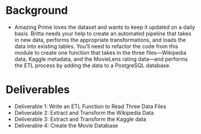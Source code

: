 # Background

  - Amazing Prime loves the dataset and wants to keep it updated on a daily basis. Britta needs your help to create an automated pipeline that takes in new data, performs the appropriate transformations, and loads the data into existing tables. You’ll need to refactor the code from this module to create one function that takes in the three files—Wikipedia data, Kaggle metadata, and the MovieLens rating data—and performs the ETL process by adding the data to a PostgreSQL database.

# Deliverables

  - Deliverable 1: Write an ETL Function to Read Three Data Files
  - Deliverable 2: Extract and Transform the Wikipedia Data
  - Deliverable 3: Extract and Transform the Kaggle data
  - Deliverable 4: Create the Movie Database
